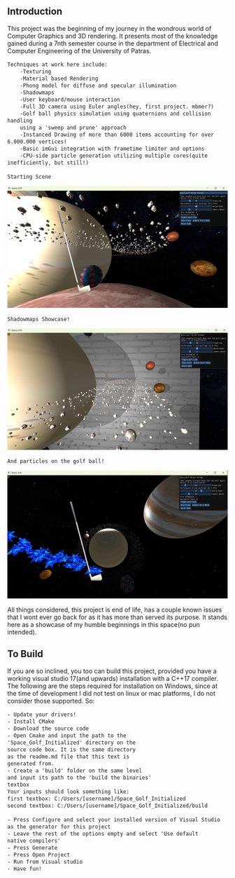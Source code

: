 Introduction
------------

This project was the beginning of my journey in the wondrous world of 
Computer Graphics and 3D rendering. It presents most of the knowledge gained
during a 7nth semester course in the department of Electrical and Computer
Engineering of the University of Patras.

	Techniques at work here include:
	    -Texturing
	    -Material based Rendering
	    -Phong model for diffuse and specular illumination
	    -Shadowmaps
	    -User keyboard/mouse interaction
	    -Full 3D camera using Euler angles(hey, first project. mbmer?)
	    -Golf ball physics simulation using quaternions and collision handling
	    using a 'sweep and prune' approach
	    -Instanced Drawing of more than 6000 items accounting for over 6.000.000 vertices!
	    -Basic imGui integration with frametime limiter and options
	    -CPU-side particle generation utilizing multiple cores(quite inefficiently, but still!)
	
	Starting Scene
	
![alt text](https://github.com/TeoSkyBlue/Space_Golf_Initialized/blob/main/screenshots/default.png?raw=true)
	
	Shadowmaps Showcase!
	
![alt text](https://github.com/TeoSkyBlue/Space_Golf_Initialized/blob/main/screenshots/shadowmaps.png?raw=true)	
	
	And particles on the golf ball!

![alt text](https://github.com/TeoSkyBlue/Space_Golf_Initialized/blob/main/screenshots/particles.png?raw=true)	


All things considered, this project is end of life, has a couple known issues that I wont ever go back for
as it has more than served its purpose. It stands here as a showcase of my humble 
beginnings in this space(no pun intended).

To Build
------------

If you are so inclined, you too can build this project, provided you have a 
working visual studio 17(and upwards) installation with a C++17 compiler.
The following are the steps required for installation on Windows, since 
at the time of development I did not test on linux or mac platforms, I do not consider those supported. So:
	
	- Update your drivers!
	- Install CMake
	- Download the source code
	- Open Cmake and input the path to the 
	'Space_Golf_Initialized' directory on the
	source code box. It is the same directory
	as the readme.md file that this text is 
	generated from.
	- Create a 'build' folder on the same level
	and input its path to the 'build the binaries'
	textbox
	Your inputs should look something like:
	first textbox: C:/Users/[username]/Space_Golf_Initialized
	second textbox: C:/Users/[username]/Space_Golf_Initialized/build
	
	- Press Configure and select your installed version of Visual Studio
	as the generator for this project
	- Leave the rest of the options empty and select 'Use default
	native compilers'
	- Press Generate 
	- Press Open Project
	- Run from Visual studio
	- Have fun!
